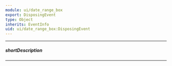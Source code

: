 ```yaml
---
module: ui/date_range_box
export: DisposingEvent
type: Object
inherits: EventInfo
uid: ui/date_range_box:DisposingEvent
---
```

---
##### shortDescription
<!-- Description goes here -->

---
<!-- Description goes here -->